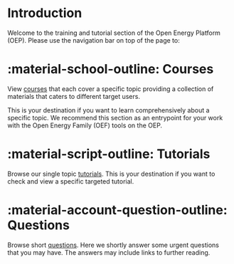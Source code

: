 # Introduction

Welcome to the training and tutorial section of the Open Energy Platform (OEP). Please use the navigation bar on top of the page to:

# :material-school-outline: Courses
View [courses](https://openenergyplatform.github.io/academy/courses/01_introduction/) that each cover a specific topic providing a collection of materials that caters to different target users. 

This is your destination if you want to learn comprehensively about a specific topic. We recommend this section as an entrypoint for your work with the Open Energy Family (OEF) tools on the OEP.

# :material-script-outline: Tutorials
Browse our single topic [tutorials](https://openenergyplatform.github.io/academy/tutorials/). This is your destination if you want to check and view a specific targeted tutorial. 

# :material-account-question-outline: Questions
Browse short [questions](questions.md). Here we shortly answer some urgent questions that you may have. The answers may include links to further reading. 
